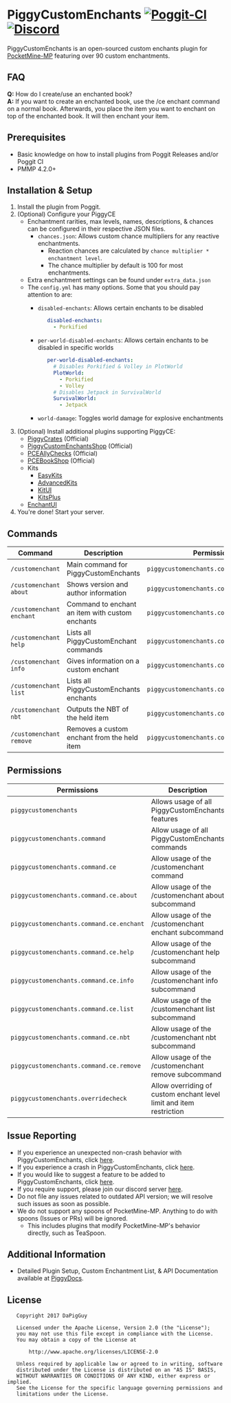 # PiggyCustomEnchants [![Poggit-CI](https://poggit.pmmp.io/shield.dl/PiggyCustomEnchants)](https://poggit.pmmp.io/p/PiggyCustomEnchants) [![Discord](https://img.shields.io/discord/330850307607363585?logo=discord)](https://discord.gg/qmnDsSD)

PiggyCustomEnchants is an open-sourced custom enchants plugin for [PocketMine-MP](https://github.com/pmmp/PocketMine-MP) featuring over 90 custom enchantments.

<!-- If one question constantly persists, add the Q/A in here. -->
## FAQ
**Q:** How do I create/use an enchanted book? </br>
**A:** If you want to create an enchanted book, use the /ce enchant command on a normal book. Afterwards, you place the item you want to enchant on top of the enchanted book. It will then enchant your item.

## Prerequisites
* Basic knowledge on how to install plugins from Poggit Releases and/or Poggit CI
* PMMP 4.2.0+

## Installation & Setup
1. Install the plugin from Poggit.
2. (Optional) Configure your PiggyCE
   * Enchantment rarities, max levels, names, descriptions, & chances can be configured in their respective JSON files.
        * `chances.json`: Allows custom chance multipliers for any reactive enchantments.
            * Reaction chances are calculated by `chance multiplier * enchantment level`.
            * The chance multiplier by default is 100 for most enchantments.
   * Extra enchantment settings can be found under `extra_data.json`
   * The `config.yml` has many options. Some that you should pay attention to are:
     * `disabled-enchants`: Allows certain enchants to be disabled
     
         ```yaml
            disabled-enchants:
              - Porkified
         ```
     * `per-world-disabled-enchants`: Allows certain enchants to be disabled in specific worlds
     
         ```yaml
            per-world-disabled-enchants:
              # Disables Porkified & Volley in PlotWorld
              PlotWorld:
                - Porkified
                - Volley
              # Disables Jetpack in SurvivalWorld
              SurvivalWorld:
                - Jetpack
         ```
     * `world-damage`: Toggles world damage for explosive enchantments
3. (Optional) Install additional plugins supporting PiggyCE:
   * [PiggyCrates](https://poggit.pmmp.io/p/PiggyCrates) (Official)
   * [PiggyCustomEnchantsShop](https://poggit.pmmp.io/p/PiggyCustomEnchantsShop) (Official)
   * [PCEAllyChecks](https://poggit.pmmp.io/p/PCEAllyChecks) (Official)
   * [PCEBookShop](https://poggit.pmmp.io/p/PCEBookShop) (Official)
   * Kits
      * [EasyKits](https://poggit.pmmp.io/p/EasyKits)
      * [AdvancedKits](https://poggit.pmmp.io/p/AdvancedKits) 
      * [KitUI](https://poggit.pmmp.io/p/KitUI)
      * [KitsPlus](https://poggit.pmmp.io/p/KitsPlus)
   * [EnchantUI](https://poggit.pmmp.io/p/EnchantUI)
5. You're done! Start your server.

## Commands
| Command                  | Description                                     | Permissions                              | Aliases       |
|--------------------------|-------------------------------------------------|------------------------------------------|---------------|
| `/customenchant`         | Main command for PiggyCustomEnchants            | `piggycustomenchants.command.ce`         | `/ce`         |
| `/customenchant about`   | Shows version and author information            | `piggycustomenchants.command.ce.about`   | `/ce about`   |
| `/customenchant enchant` | Command to enchant an item with custom enchants | `piggycustomenchants.command.ce.enchant` | `/ce enchant` |
| `/customenchant help`    | Lists all PiggyCustomEnchant commands           | `piggycustomenchants.command.ce.help`    | `/ce help`    |
| `/customenchant info`    | Gives information on a custom enchant           | `piggycustomenchants.command.ce.info`    | `/ce info`    |
| `/customenchant list`    | Lists all PiggyCustomEnchants enchants          | `piggycustomenchants.command.ce.list`    | `/ce list`    |
| `/customenchant nbt`     | Outputs the NBT of the held item                | `piggycustomenchants.command.ce.nbt`     | `/ce nbt`     |
| `/customenchant remove`  | Removes a custom enchant from the held item     | `piggycustomenchants.command.ce.remove`  | `/ce remove`  |

## Permissions
| Permissions                              | Description                                                         | Default |
|------------------------------------------|---------------------------------------------------------------------|---------|
| `piggycustomenchants`                    | Allows usage of all PiggyCustomEnchants features                    | `op`    |
| `piggycustomenchants.command`            | Allow usage of all PiggyCustomEnchants commands                     | `op`    |
| `piggycustomenchants.command.ce`         | Allow usage of the /customenchant command                           | `op`    |
| `piggycustomenchants.command.ce.about`   | Allow usage of the /customenchant about subcommand                  | `true`  |
| `piggycustomenchants.command.ce.enchant` | Allow usage of the /customenchant enchant subcommand                | `op`    |
| `piggycustomenchants.command.ce.help`    | Allow usage of the /customenchant help subcommand                   | `true`  |
| `piggycustomenchants.command.ce.info`    | Allow usage of the /customenchant info subcommand                   | `true`  |
| `piggycustomenchants.command.ce.list`    | Allow usage of the /customenchant list subcommand                   | `true`  |
| `piggycustomenchants.command.ce.nbt`     | Allow usage of the /customenchant nbt subcommand                    | `true`  |
| `piggycustomenchants.command.ce.remove`  | Allow usage of the /customenchant remove subcommand                 | `op`    |
| `piggycustomenchants.overridecheck`      | Allow overriding of custom enchant level limit and item restriction | `false` |

## Issue Reporting
* If you experience an unexpected non-crash behavior with PiggyCustomEnchants, click [here](https://github.com/DaPigGuy/PiggyCustomEnchants/issues/new?assignees=DaPigGuy&labels=bug&template=bug_report.md&title=).
* If you experience a crash in PiggyCustomEnchants, click [here](https://github.com/DaPigGuy/PiggyCustomEnchants/issues/new?assignees=DaPigGuy&labels=bug&template=crash.md&title=).
* If you would like to suggest a feature to be added to PiggyCustomEnchants, click [here](https://github.com/DaPigGuy/PiggyCustomEnchants/issues/new?assignees=DaPigGuy&labels=suggestion&template=suggestion.md&title=).
* If you require support, please join our discord server [here](https://discord.gg/qmnDsSD).
* Do not file any issues related to outdated API version; we will resolve such issues as soon as possible.
* We do not support any spoons of PocketMine-MP. Anything to do with spoons (Issues or PRs) will be ignored.
  * This includes plugins that modify PocketMine-MP's behavior directly, such as TeaSpoon.

## Additional Information
* Detailed Plugin Setup, Custom Enchantment List, & API Documentation available at [PiggyDocs](https://piggydocs.aericio.net/PiggyCustomEnchants.html).

## License
```
   Copyright 2017 DaPigGuy

   Licensed under the Apache License, Version 2.0 (the "License");
   you may not use this file except in compliance with the License.
   You may obtain a copy of the License at

       http://www.apache.org/licenses/LICENSE-2.0

   Unless required by applicable law or agreed to in writing, software
   distributed under the License is distributed on an "AS IS" BASIS,
   WITHOUT WARRANTIES OR CONDITIONS OF ANY KIND, either express or implied.
   See the License for the specific language governing permissions and
   limitations under the License.

```
